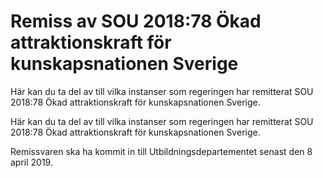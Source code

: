 # Remiss av SOU 2018:78 Ökad attraktionskraft för kunskapsnationen Sverige

Här kan du ta del av till vilka instanser som regeringen har remitterat SOU 2018:78 Ökad attraktionskraft för kunskapsnationen Sverige.

Här kan du ta del av till vilka instanser som regeringen har remitterat SOU 2018:78 Ökad attraktionskraft för kunskapsnationen Sverige.

Remissvaren ska ha kommit in till Utbildningsdepartementet senast den
8 april 2019.
